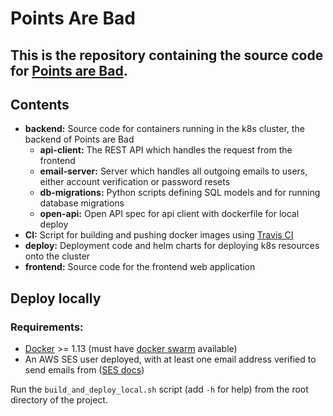 # Points Are Bad

This is the repository containing the source code for [Points are Bad](https://pointsarebad.com).
---

## Contents
 - <b>backend:</b> Source code for containers running in the k8s cluster, the backend of Points are Bad
    - <b>api-client:</b> The REST API which handles the request from the frontend
    - <b>email-server:</b> Server which handles all outgoing emails to users, either account verification or password resets
    - <b>db-migrations:</b> Python scripts defining SQL models and for running database migrations
    - <b>open-api:</b> Open API spec for api client with dockerfile for local deploy
 - <b>CI:</b> Script for building and pushing docker images using [Travis CI](https://travis-ci.com)
 - <b>deploy:</b> Deployment code and helm charts for deploying k8s resources onto the cluster
 - <b>frontend:</b> Source code for the frontend web application

## Deploy locally
### Requirements:
 - [Docker](https://docs.docker.com/) >= 1.13 (must have [docker swarm](https://docs.docker.com/engine/swarm/) available)
 - An AWS SES user deployed, with at least one email address verified to send emails from ([SES docs](https://docs.aws.amazon.com/ses/latest/dg/send-email.html))

Run the `build_and_deploy_local.sh` script (add `-h` for help) from the root directory of the project.